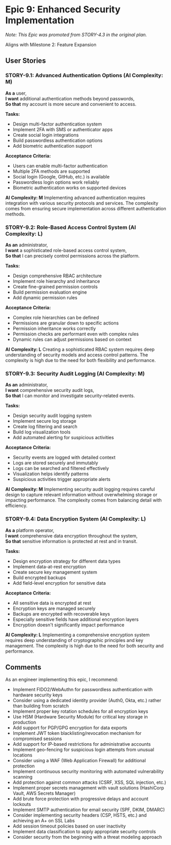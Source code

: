 # Epic 9: Enhanced Security Implementation

_Note: This Epic was promoted from STORY-4.3 in the original plan._

Aligns with Milestone 2: Feature Expansion

## User Stories

### STORY-9.1: Advanced Authentication Options (AI Complexity: **M**)

**As a** user,  
**I want** additional authentication methods beyond passwords,  
**So that** my account is more secure and convenient to access.

**Tasks:**

- Design multi-factor authentication system
- Implement 2FA with SMS or authenticator apps
- Create social login integrations
- Build passwordless authentication options
- Add biometric authentication support

**Acceptance Criteria:**

- Users can enable multi-factor authentication
- Multiple 2FA methods are supported
- Social login (Google, GitHub, etc.) is available
- Passwordless login options work reliably
- Biometric authentication works on supported devices

**AI Complexity: M**
Implementing advanced authentication requires integration with various security protocols and services. The complexity comes from ensuring secure implementation across different authentication methods.

### STORY-9.2: Role-Based Access Control System (AI Complexity: **L**)

**As an** administrator,  
**I want** a sophisticated role-based access control system,  
**So that** I can precisely control permissions across the platform.

**Tasks:**

- Design comprehensive RBAC architecture
- Implement role hierarchy and inheritance
- Create fine-grained permission controls
- Build permission evaluation engine
- Add dynamic permission rules

**Acceptance Criteria:**

- Complex role hierarchies can be defined
- Permissions are granular down to specific actions
- Permission inheritance works correctly
- Permission checks are performant even with complex rules
- Dynamic rules can adjust permissions based on context

**AI Complexity: L**
Creating a sophisticated RBAC system requires deep understanding of security models and access control patterns. The complexity is high due to the need for both flexibility and performance.

### STORY-9.3: Security Audit Logging (AI Complexity: **M**)

**As an** administrator,  
**I want** comprehensive security audit logs,  
**So that** I can monitor and investigate security-related events.

**Tasks:**

- Design security audit logging system
- Implement secure log storage
- Create log filtering and search
- Build log visualization tools
- Add automated alerting for suspicious activities

**Acceptance Criteria:**

- Security events are logged with detailed context
- Logs are stored securely and immutably
- Logs can be searched and filtered effectively
- Visualization helps identify patterns
- Suspicious activities trigger appropriate alerts

**AI Complexity: M**
Implementing security audit logging requires careful design to capture relevant information without overwhelming storage or impacting performance. The complexity comes from balancing detail with efficiency.

### STORY-9.4: Data Encryption System (AI Complexity: **L**)

**As a** platform operator,  
**I want** comprehensive data encryption throughout the system,  
**So that** sensitive information is protected at rest and in transit.

**Tasks:**

- Design encryption strategy for different data types
- Implement data-at-rest encryption
- Create secure key management system
- Build encrypted backups
- Add field-level encryption for sensitive data

**Acceptance Criteria:**

- All sensitive data is encrypted at rest
- Encryption keys are managed securely
- Backups are encrypted with recoverable keys
- Especially sensitive fields have additional encryption layers
- Encryption doesn't significantly impact performance

**AI Complexity: L**
Implementing a comprehensive encryption system requires deep understanding of cryptographic principles and key management. The complexity is high due to the need for both security and performance.

## Comments

As an engineer implementing this epic, I recommend:

- Implement FIDO2/WebAuthn for passwordless authentication with hardware security keys
- Consider using a dedicated identity provider (Auth0, Okta, etc.) rather than building from scratch
- Implement proper key rotation schedules for all encryption keys
- Use HSM (Hardware Security Module) for critical key storage in production
- Add support for PGP/GPG encryption for data exports
- Implement JWT token blacklisting/revocation mechanism for compromised sessions
- Add support for IP-based restrictions for administrative accounts
- Implement geo-fencing for suspicious login attempts from unusual locations
- Consider using a WAF (Web Application Firewall) for additional protection
- Implement continuous security monitoring with automated vulnerability scanning
- Add protection against common attacks (CSRF, XSS, SQL injection, etc.)
- Implement proper secrets management with vault solutions (HashiCorp Vault, AWS Secrets Manager)
- Add brute force protection with progressive delays and account lockouts
- Implement SMTP authentication for email security (SPF, DKIM, DMARC)
- Consider implementing security headers (CSP, HSTS, etc.) and achieving an A+ on SSL Labs
- Add session timeout policies based on user inactivity
- Implement data classification to apply appropriate security controls
- Consider security from the beginning with a threat modeling approach
